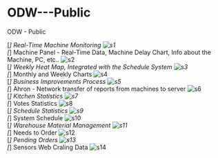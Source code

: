 # ODW---Public
ODW - Public

[*] Real-Time Machine Monitoring
<img src="https://i.ibb.co/ncND2Sb/s1.png" alt="s1" border="0">
</br>
[*] Machine Panel - Real-Time Data, Machine Delay Chart, Info about the Machine, PC, etc..
<img src="https://i.ibb.co/QMgtvsM/s2.png" alt="s2" border="0">
</br>
[*] Weekly Heat Map, Integrated with the Schedule System
<img src="https://i.ibb.co/mDLsr2J/s3.png" alt="s3" border="0">
</br>
[*] Monthly and Weekly Charts
<img src="https://i.ibb.co/4KsrVxv/s4.png" alt="s4" border="0">
</br>
[*] Business Improvements Process
<img src="https://i.ibb.co/D4C8f6t/s5.png" alt="s5" border="0">
</br>
[*] Ahron - Network transfer of reports from machines to server
<img src="https://i.ibb.co/MhY1p9v/s6.png" alt="s6" border="0">
</br>
[*] Kitchen Statistics
<img src="https://i.ibb.co/cF9q8zp/s7.png" alt="s7" border="0">
</br>
[*] Votes Statistics
<img src="https://i.ibb.co/vXbrkmM/s8.png" alt="s8" border="0">
</br>
[*] Schedule Statistics
<img src="https://i.ibb.co/ScSf2Fw/s9.png" alt="s9" border="0">
</br>
[*] System Schedule 
<img src="https://i.ibb.co/FsbwCSs/s10.png" alt="s10" border="0">
</br>
[*] Warehouse Material Management
<img src="https://i.ibb.co/wLc1bFY/s11.png" alt="s11" border="0">
</br>
[*] Needs to Order
<img src="https://i.ibb.co/zJR2WQL/s12.png" alt="s12" border="0">
</br>
[*] Pending Orders
<img src="https://i.ibb.co/hK4WDKr/s13.png" alt="s13" border="0">
</br>
[*] Sensors Web Craling Data
<img src="https://i.ibb.co/4mFbHp7/s14.png" alt="s14" border="0">
